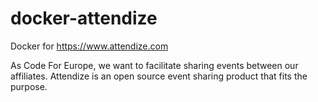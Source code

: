 # docker-attendize
Docker for https://www.attendize.com

As Code For Europe, we want to facilitate sharing events between our affiliates. Attendize is an open source event sharing product that fits the purpose.
